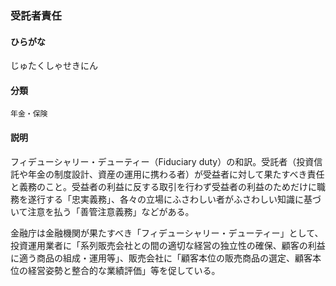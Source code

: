 <div style="display:none;">

## [あ行](securities-terms?id=あ行)
## [か行](securities-terms?id=か行)
## [さ行](securities-terms?id=さ行)

</div>

### 受託者責任

#### ひらがな

じゅたくしゃせきにん

#### 分類

`年金・保険`

#### 説明

フィデューシャリー・デューティー（Fiduciary duty）の和訳。受託者（投資信託や年金の制度設計、資産の運用に携わる者）が受益者に対して果たすべき責任と義務のこと。受益者の利益に反する取引を行わず受益者の利益のためだけに職務を遂行する「忠実義務」、各々の立場にふさわしい者がふさわしい知識に基づいて注意を払う「善管注意義務」などがある。
 
金融庁は金融機関が果たすべき「フィデューシャリー・デューティー」として、投資運用業者に「系列販売会社との間の適切な経営の独立性の確保、顧客の利益に適う商品の組成・運用等」、販売会社に「顧客本位の販売商品の選定、顧客本位の経営姿勢と整合的な業績評価」等を促している。

<div style="display:none;">

## [た行](securities-terms?id=た行)
## [な行](securities-terms?id=な行)
## [は行](securities-terms?id=は行)
## [ま行](securities-terms?id=ま行)
## [や行](securities-terms?id=や行)
## [ら行](securities-terms?id=ら行)
## [わ行](securities-terms?id=わ行)
## [英数字・記号](securities-terms?id=英数字・記号)

</div>

